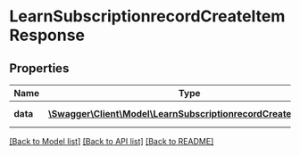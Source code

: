 # LearnSubscriptionrecordCreateItemResponse

## Properties
Name | Type | Description | Notes
------------ | ------------- | ------------- | -------------
**data** | [**\Swagger\Client\Model\LearnSubscriptionrecordCreateItemData**](LearnSubscriptionrecordCreateItemData.md) | ID of new record | 

[[Back to Model list]](../README.md#documentation-for-models) [[Back to API list]](../README.md#documentation-for-api-endpoints) [[Back to README]](../README.md)



